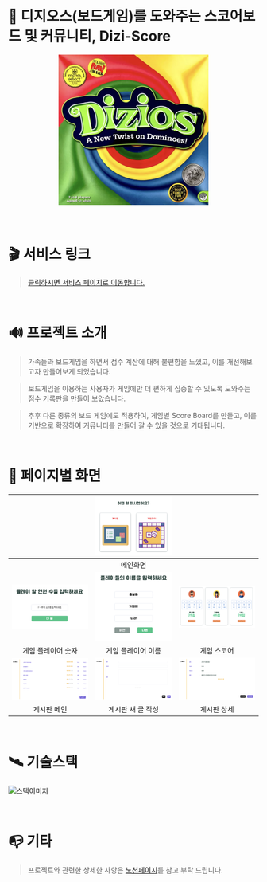 # 🎲 디지오스(보드게임)를 도와주는 스코어보드 및 커뮤니티, Dizi-Score

<center><img src="./src/static/favicon/dizios.png" width="60%"></center>
<br />
<br />

# 🎬 서비스 링크

> [클릭하시면 서비스 페이지로 이동합니다.](https://chickenjang.github.io/DiziScore)

<br />

# 🔊 프로젝트 소개

> 가족들과 보드게임을 하면서 점수 계산에 대해 불편함을 느꼈고, 이를 개선해보고자 만들어보게 되었습니다.

> 보드게임을 이용하는 사용자가 게임에만 더 편하게 집중할 수 있도록 도와주는 점수 기록판을 만들어 보았습니다.

> 추후 다른 종류의 보드 게임에도 적용하여, 게임별 Score Board를 만들고, 이를 기반으로 확장하여 커뮤니티를 만들어 갈 수 있을 것으로 기대됩니다.

<br />

# 🎨 페이지별 화면

|                                                    | ![메인](./src/static/images/readme/main.png)       |                                                      |
| -------------------------------------------------- | -------------------------------------------------- | ---------------------------------------------------- |
|                                                    | <center>메인화면</center>                          |                                                      |
| ![게임1](./src/static/images/readme/game_num.png)  | ![게임2](./src/static/images/readme/game_name.png) | ![게임3](./src/static/images/readme/game_play.png)   |
| <center>게임 플레이어 숫자</center>                | <center>게임 플레이어 이름</center>                | <center>게임 스코어</center>                         |
| ![게시1](./src/static/images/readme/post_list.png) | ![게시2](./src/static/images/readme/post_new.png)  | ![게시3](./src/static/images/readme/post_detail.png) |
| <center>게시판 메인</center>                       | <center>게시판 새 글 작성</center>                 | <center>게시판 상세</center>                         |

<br />

# 🛰 기술스택

![스택이미지](https://s3.us-west-2.amazonaws.com/secure.notion-static.com/d50a4ace-7aa1-48bb-a993-65349ab5bca0/Untitled.png?X-Amz-Algorithm=AWS4-HMAC-SHA256&X-Amz-Content-Sha256=UNSIGNED-PAYLOAD&X-Amz-Credential=AKIAT73L2G45EIPT3X45%2F20220303%2Fus-west-2%2Fs3%2Faws4_request&X-Amz-Date=20220303T014343Z&X-Amz-Expires=86400&X-Amz-Signature=31fd4c48a5fa6e57daa5c92e138a710669ca302d498cd3f0f8e019c7d9238b35&X-Amz-SignedHeaders=host&response-content-disposition=filename%20%3D%22Untitled.png%22&x-id=GetObject)

<br />

# 📭 기타

> 프로젝트와 관련한 상세한 사항은 [노션페이지](https://www.notion.so/self-introduction-jiwon/Dizi-Score-e0ebda1e8073447ca91111733aa4f705)를 참고 부탁 드립니다.
